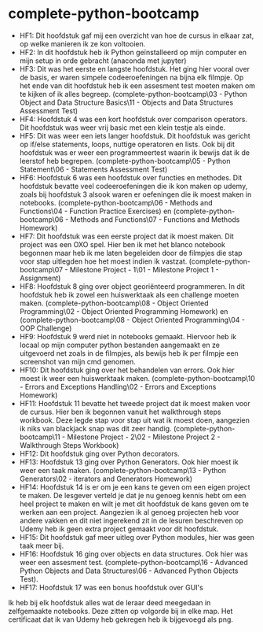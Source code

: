 # complete-python-bootcamp
* HF1: Dit hoofdstuk gaf mij een overzicht van hoe de cursus in elkaar zat, op welke manieren ik ze kon voltooien.
* HF2: In dit hoofdstuk heb ik Python geïnstalleerd op mijn computer en mijn setup in orde gebracht (anaconda met jupyter)
* HF3: Dit was het eerste en langste hoofdstuk. Het ging hier vooral over de basis, er waren simpele codeeroefeningen na bijna elk filmpje.
Op het ende van dit hoofdstuk heb ik een assesment test moeten maken om te kijken of ik alles begreep. (complete-python-bootcamp\03 - Python Object and Data Structure Basics\11 - Objects and Data Structures Assessment Test)
* HF4: Hoofdstuk 4 was een kort hoofdstuk over comparison operators. Dit hoofdstuk was weer vrij basic met een klein testje als einde.
* HF5: Dit was weer een iets langer hoofdstuk. Dit hoofdstuk was gericht op if/else statements, loops, nuttige operatoren en lists. Ook bij dit hoofdstuk was er weer een programmeertest waarin ik bewijs dat ik de leerstof heb begrepen. (complete-python-bootcamp\05 - Python Statement\06 - Statements Assessment Test)
* HF6: Hoofdstuk 6 was een hoofdstuk over functies en methodes. Dit hoofdstuk bevatte veel codeeroefeningen die ik kon maken op udemy, zoals bij hoofdstuk 3 alsook waren er oefeningen die ik moest maken in notebooks. (complete-python-bootcamp\06 - Methods and Functions\04 - Function Practice Exercises) en (complete-python-bootcamp\06 - Methods and Functions\07 - Functions and Methods Homework)
* HF7: Dit hoofdstuk was een eerste project dat ik moest maken. Dit project was een OXO spel. Hier ben ik met het blanco notebook begonnen maar heb ik me laten begeleiden door de filmpjes die stap voor stap uitlegden hoe het moest indien ik vastzat.
(complete-python-bootcamp\07 - Milestone Project - 1\01 - Milestone Project 1 - Assignment)
* HF8: Hoofdstuk 8 ging over object georiënteerd programmeren. In dit hoofdstuk heb ik zowel een huiswerktaak als een challenge moeten maken. (complete-python-bootcamp\08 - Object Oriented Programming\02 - Object Oriented Programming Homework) en (complete-python-bootcamp\08 - Object Oriented Programming\04 - OOP Challenge)
* HF9: Hoofdstuk 9 werd niet in notebooks gemaakt. Hiervoor heb ik locaal op mijn computer python bestanden aangemaakt en ze uitgevoerd net zoals in de filmpjes, als bewijs heb ik per filmpje een screenshot van mijn cmd genomen.
* HF10: Dit hoofdstuk ging over het behandelen van errors. Ook hier moest ik weer een huiswerktaak maken. (complete-python-bootcamp\10 - Errors and Exceptions Handling\02 - Errors and Exceptions Homework)
* HF11: Hoofdstuk 11 bevatte het tweede project dat ik moest maken voor de cursus. Hier ben ik begonnen vanuit het walkthrough steps workbook. Deze legde stap voor stap uit wat ik moest doen, aangezien ik niks van blackjack snap was dit zeer handig.
(complete-python-bootcamp\11 - Milestone Project - 2\02 - Milestone Project 2 - Walkthrough Steps Workbook)
* HF12: Dit hoofdstuk ging over Python decorators.
* HF13: Hoofdstuk 13 ging over Python Generators. Ook hier moest ik weer een taak maken. (complete-python-bootcamp\13 - Python Generators\02 - iterators and Generators Homework)
* HF14: Hoofdstuk 14 is er om je een kans te geven om een eigen project te maken. De lesgever verteld je dat je nu genoeg kennis hebt om een heel project te maken en wilt je met dit hoofdstuk de kans geven om te werken aan een project. Aangezien ik al genoeg projecten heb voor andere vakken en dit niet ingerekend zit in de lesuren beschreven op Udemy heb ik geen extra project gemaakt voor dit hoofdstuk.
* HF15: Dit hoofdstuk gaf meer uitleg over Python modules, hier was geen taak meer bij.
* HF16: Hoofdstuk 16 ging over objects en data structures. Ook hier was weer een assesment test. (complete-python-bootcamp\16 - Advanced Python Objects and Data Structures\06 - Advanced Python Objects Test).
* HF17: Hoofdstuk 17 was een bonus hoofdstuk over GUI's

Ik heb bij elk hoofdstuk alles wat de leraar deed meegedaan in zelfgemaakte notebooks. Deze zitten op volgorde bij in elke map.
Het certificaat dat ik van Udemy heb gekregen heb ik bijgevoegd als png.
